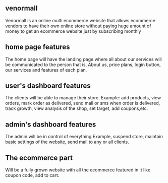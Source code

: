 ## venormall

Venormall is an online multi ecommerce website that allows ecommerce vendors to have their own online store without paying huge amount of money to get an ecommerce website just by subscribing monthly

## home page features

The home page will have the landing page where all about our services will be communicated to the person that is, About us, price plans, login button, our services and features of each plan.

## user's dashboard features

The clients will be able to manage their store. Example: add products, view orders, mark order as delivered, send mail or sms when order is delivered, track growth, view analysis of the shop, set target, add coupons,etc.

## admin's dashboard features

The admin will be in control of everything Example, suspend store, maintain basic settings of the website, send mail to any or all clients.

## The ecommerce part

Will be a fully grown website with all the ecommerce featured in it like coupon code, add to cart.